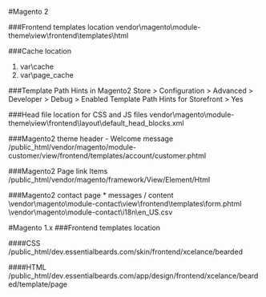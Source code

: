 #Magento 2

###Frontend templates location
vendor\magento\module-theme\view\frontend\templates\html



###Cache location
1. var\cache
2. var\page_cache

###Template Path Hints in Magento2
Store > Configuration > Advanced > Developer > Debug > Enabled Template Path Hints for Storefront > Yes




###Head file location for CSS and JS files
vendor\magento\module-theme\view\frontend\layout\default_head_blocks.xml


###Magento2 theme header - Welcome message
/public_html/vendor/magento/module-customer/view/frontend/templates/account/customer.phtml


###Magento2 Page link Items
/public_html/vendor/magento/framework/View/Element/Html



###Magento2 contact page * messages / content
\vendor\magento\module-contact\view\frontend\templates\form.phtml
\vendor\magento\module-contact\i18n\en_US.csv










#Magento 1.x
###Frontend templates location

####CSS
/public_html/dev.essentialbeards.com/skin/frontend/xcelance/bearded

####HTML
/public_html/dev.essentialbeards.com/app/design/frontend/xcelance/bearded/template/page

